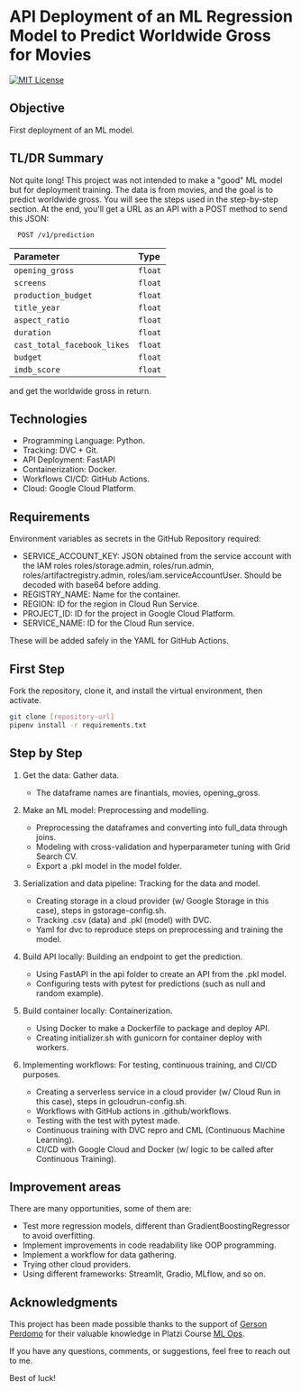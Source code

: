 # API Deployment of an ML Regression Model to Predict Worldwide Gross for Movies
[![MIT License](https://img.shields.io/badge/License-MIT-green.svg)](https://choosealicense.com/licenses/mit/)

## Objective
First deployment of an ML model.

## TL/DR Summary
Not quite long! This project was not intended to make a "good" ML model but for deployment training. The data is from movies, and the goal is to predict worldwide gross. You will see the steps used in the step-by-step section. At the end, you'll get a URL as an API with a POST method to send this JSON:

```http
  POST /v1/prediction
```

| Parameter | Type     |
| :-------- | :------- |
| `opening_gross`      | `float` |
| `screens`      | `float` |
| `production_budget`      | `float` |
| `title_year`      | `float` |
| `aspect_ratio`      | `float` |
| `duration`      | `float` |
| `cast_total_facebook_likes`      | `float` |
| `budget`      | `float` |
| `imdb_score`      | `float` |

and get the worldwide gross in return.

## Technologies
- Programming Language: Python.
- Tracking: DVC + Git.
- API Deployment: FastAPI
- Containerization: Docker.
- Workflows CI/CD: GitHub Actions.
- Cloud: Google Cloud Platform.

## Requirements
Environment variables as secrets in the GitHub Repository required:
- SERVICE_ACCOUNT_KEY: JSON obtained from the service account with the IAM roles roles/storage.admin, roles/run.admin, roles/artifactregistry.admin, roles/iam.serviceAccountUser. Should be decoded with base64 before adding.
- REGISTRY_NAME: Name for the container.
- REGION: ID for the region in Cloud Run Service.
- PROJECT_ID: ID for the project in Google Cloud Platform.
- SERVICE_NAME: ID for the Cloud Run service.

These will be added safely in the YAML for GitHub Actions.

## First Step
Fork the repository, clone it, and install the virtual environment, then activate.
```bash
git clone [repository-url]
pipenv install -r requirements.txt
```

## Step by Step
1. Get the data: Gather data.
   - The dataframe names are finantials, movies, opening_gross.

2. Make an ML model: Preprocessing and modelling.
   - Preprocessing the dataframes and converting into full_data through joins.
   - Modeling with cross-validation and hyperparameter tuning with Grid Search CV.
   - Export a .pkl model in the model folder.

3. Serialization and data pipeline: Tracking for the data and model.
   - Creating storage in a cloud provider (w/ Google Storage in this case), steps in gstorage-config.sh.
   - Tracking .csv (data) and .pkl (model) with DVC.
   - Yaml for dvc to reproduce steps on preprocessing and training the model.

4. Build API locally: Building an endpoint to get the prediction.
   - Using FastAPI in the api folder to create an API from the .pkl model.
   - Configuring tests with pytest for predictions (such as null and random example).

5. Build container locally: Containerization.
   - Using Docker to make a Dockerfile to package and deploy API.
   - Creating initializer.sh with gunicorn for container deploy with workers.

6. Implementing workflows: For testing, continuous training, and CI/CD purposes.
   - Creating a serverless service in a cloud provider (w/ Cloud Run in this case), steps in gcloudrun-config.sh.
   - Workflows with GitHub actions in .github/workflows.
   - Testing with the test with pytest made.
   - Continuous training with DVC repro and CML (Continuous Machine Learning).
   - CI/CD with Google Cloud and Docker (w/ logic to be called after Continuous Training).

## Improvement areas
There are many opportunities, some of them are:
- Test more regression models, different than GradientBoostingRegressor to avoid overfitting.
- Implement improvements in code readability like OOP programming.
- Implement a workflow for data gathering.
- Trying other cloud providers.
- Using different frameworks: Streamlit, Gradio, MLflow, and so on.

## Acknowledgments
This project has been made possible thanks to the support of [Gerson Perdomo](https://github.com/gersonrpq) for their valuable knowledge in Platzi Course [ML Ops](https://platzi.com/cursos/ml-ops/).

If you have any questions, comments, or suggestions, feel free to reach out to me.

Best of luck!